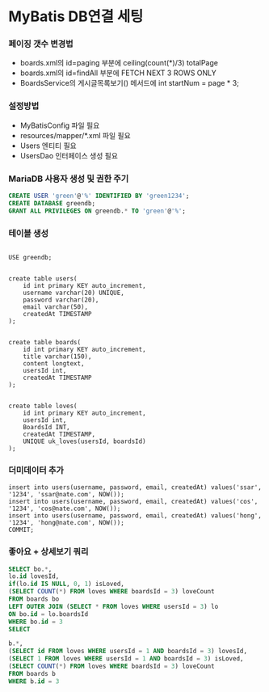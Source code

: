 # MyBatis DB연결 세팅

### 페이징 갯수 변경법
- boards.xml의 id=paging 부분에 ceiling(count(*)/3) totalPage
- boards.xml의 id=findAll 부분에 FETCH NEXT 3 ROWS ONLY
- BoardsService의 게시글목록보기() 메서드에 int startNum = page * 3;

### 설정방법
- MyBatisConfig 파일 필요
- resources/mapper/*.xml 파일 필요
- Users 엔티티 필요
- UsersDao 인터페이스 생성 필요

### MariaDB 사용자 생성 및 권한 주기
```sql
CREATE USER 'green'@'%' IDENTIFIED BY 'green1234';
CREATE DATABASE greendb;
GRANT ALL PRIVILEGES ON greendb.* TO 'green'@'%';
```

### 테이블 생성

```MariaDB

USE greendb;


create table users(
    id int primary KEY auto_increment,
    username varchar(20) UNIQUE,
    password varchar(20),
    email varchar(50),
    createdAt TIMESTAMP
);


create table boards(
    id int primary KEY auto_increment,
    title varchar(150),
    content longtext,
    usersId int,
    createdAt TIMESTAMP
);


create table loves(
    id int primary KEY auto_increment,
    usersId int,
    BoardsId INT,
    createdAt TIMESTAMP,
    UNIQUE uk_loves(usersId, boardsId)
);

```

### 더미데이터 추가
```MariaDB
insert into users(username, password, email, createdAt) values('ssar', '1234', 'ssar@nate.com', NOW());
insert into users(username, password, email, createdAt) values('cos', '1234', 'cos@nate.com', NOW());
insert into users(username, password, email, createdAt) values('hong', '1234', 'hong@nate.com', NOW());
COMMIT;
```


### 좋아요 + 상세보기 쿼리

```sql
SELECT bo.*,
lo.id lovesId,
if(lo.id IS NULL, 0, 1) isLoved,
(SELECT COUNT(*) FROM loves WHERE boardsId = 3) loveCount
FROM boards bo
LEFT OUTER JOIN (SELECT * FROM loves WHERE usersId = 3) lo
ON bo.id = lo.boardsId
WHERE bo.id = 3
SELECT

b.*,
(SELECT id FROM loves WHERE usersId = 1 AND boardsId = 3) lovesId,
(SELECT 1 FROM loves WHERE usersId = 1 AND boardsId = 3) isLoved,
(SELECT COUNT(*) FROM loves WHERE boardsId = 3) loveCount
FROM boards b
WHERE b.id = 3

```